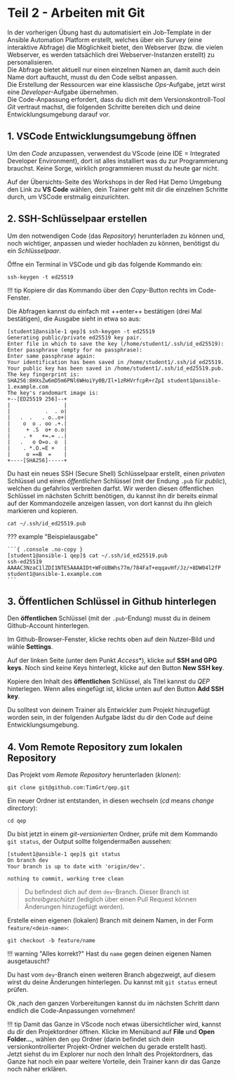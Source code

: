 # Teil 2 - Arbeiten mit Git

In der vorherigen Übung hast du automatisiert ein Job-Template in der Ansible Automation Platform erstellt, welches über ein *Survey* (eine interaktive Abfrage) die Möglichkeit bietet, den Webserver (bzw. die vielen Webserver, es werden tatsächlich drei Webserver-Instanzen erstellt) zu personalisieren.  
Die Abfrage bietet aktuell nur einen einzelnen Namen an, damit auch dein Name dort auftaucht, musst du den Code selbst anpassen.  
Die Erstellung der Ressourcen war eine klassische *Ops*-Aufgabe, jetzt wirst eine *Developer*-Aufgabe übernehmen.  
Die Code-Anpassung erfordert, dass du dich mit dem Versionskontroll-Tool *Git* vertraut machst, die folgenden Schritte bereiten dich und deine Entwicklungsumgebung darauf vor.

## 1. VSCode Entwicklungsumgebung öffnen

Um den *Code* anzupassen, verwendest du VScode (eine IDE = Integrated Developer Environment), dort ist alles installiert was du zur Programmierung brauchst. Keine Sorge, wirklich programmieren musst du heute gar nicht.  

Auf der Übersichts-Seite des Workshops in der Red Hat Demo Umgebung den Link zu **VS Code** wählen, dein Trainer geht mit dir die einzelnen Schritte durch, um VSCode erstmalig einzurichten.

## 2. SSH-Schlüsselpaar erstellen

Um den notwendigen Code (das *Repository*) herunterladen zu können und, noch wichtiger, anpassen und wieder hochladen zu können, benötigst du ein *Schlüsselpaar*.  

Öffne ein Terminal in VSCode und gib das folgende Kommando ein:

```console
ssh-keygen -t ed25519
```

!!! tip
    Kopiere dir das Kommando über den *Copy*-Button rechts im Code-Fenster.

Die Abfragen kannst du einfach mit ++enter++ bestätigen (drei Mal bestätigen), die Ausgabe sieht in etwa so aus:

```{ .console .no-copy }
[student1@ansible-1 qep]$ ssh-keygen -t ed25519
Generating public/private ed25519 key pair.
Enter file in which to save the key (/home/student1/.ssh/id_ed25519):
Enter passphrase (empty for no passphrase):
Enter same passphrase again:
Your identification has been saved in /home/student1/.ssh/id_ed25519.
Your public key has been saved in /home/student1/.ssh/id_ed25519.pub.
The key fingerprint is:
SHA256:8HXsZw6mD5m6PNl6WHoiYy0B/Il+1zRHVrfcpR+rZpI student1@ansible-1.example.com
The key's randomart image is:
+--[ED25519 256]--+
|                 |
|           .  . o|
|   .  .   . o..o+|
|    o  o . oo .+.|
|     + .S  o+ o.o|
|    . +   +=.= ..|
|   .   o O=o. o  |
|    . *.O.=E +   |
|     o ==B  =    |
+----[SHA256]-----+
```

Du hast ein neues SSH (Secure Shell) Schlüsselpaar erstellt, einen *privaten* Schlüssel und einen *öffentlichen* Schlüssel (mit der Endung `.pub` für *public*), welchen du gefahrlos verbreiten darfst. Wir werden diesen öffentlichen Schlüssel im nächsten Schritt benötigen, du kannst ihn dir bereits einmal auf der Kommandozeile anzeigen lassen, von dort kannst du ihn gleich markieren und kopieren.

```console
cat ~/.ssh/id_ed25519.pub
```

??? example "Beispielausgabe"

    ```{ .console .no-copy }
    [student1@ansible-1 qep]$ cat ~/.ssh/id_ed25519.pub
    ssh-ed25519 AAAAC3NzaC1lZDI1NTE5AAAAIDt+WFoUBWhs77m/784FaT+eqqavHf/Jz/+8DW04l2fP student1@ansible-1.example.com
    ```

## 3. Öffentlichen Schlüssel in Github hinterlegen

Den **öffentlichen** Schlüssel (mit der `.pub`-Endung) musst du in deinem Github-Account hinterlegen.

Im Github-Browser-Fenster, klicke rechts oben auf dein Nutzer-Bild und wähle **Settings**.  

Auf der linken Seite (unter dem Punkt *Access**), klicke auf **SSH and GPG keys**. Noch sind keine Keys hinterlegt, klicke auf den Button **New SSH key**.  

Kopiere den Inhalt des **öffentlichen** Schlüssel, als Titel kannst du *QEP* hinterlegen. Wenn alles eingefügt ist, klicke unten auf den Button **Add SSH key**.

Du solltest von deinem Trainer als Entwickler zum Projekt hinzugefügt worden sein, in der folgenden Aufgabe lädst du dir den Code auf deine Entwicklungsumgebung.

## 4. Vom Remote Repository zum lokalen Repository

Das Projekt vom *Remote Repository* herunterladen (*klonen*):

```console
git clone git@github.com:TimGrt/qep.git
```

Ein neuer Ordner ist entstanden, in diesen wechseln (*cd* means *change directory*):

```console
cd qep
```

Du bist jetzt in einem *git-versionierten* Ordner, prüfe mit dem Kommando `git status`, der Output sollte folgendermaßen aussehen:

``` { .console .no-copy }
[student1@ansible-1 qep]$ git status
On branch dev
Your branch is up to date with 'origin/dev'.

nothing to commit, working tree clean
```

> Du befindest dich auf dem `dev`-Branch. Dieser Branch ist *schreibgeschützt* (lediglich über einen Pull Request können Änderungen hinzugefügt werden).

Erstelle einen eigenen (lokalen) Branch mit deinem Namen, in der Form `feature/<dein-name>`:

```console
git checkout -b feature/name
```

!!! warning "Alles korrekt?"
    Hast du `name` gegen deinen eigenen Namen ausgetauscht?

Du hast vom `dev`-Branch einen weiteren Branch abgezweigt, auf diesem wirst du deine Änderungen hinterlegen. Du kannst mit `git status` erneut prüfen.

Ok ,nach den ganzen Vorbereitungen kannst du im nächsten Schritt dann endlich die Code-Anpassungen vornehmen!

!!! tip
    Damit das Ganze in VScode noch etwas übersichtlicher wird, kannst du dir den Projektordner öffnen. Klicke im Menüband auf **File** und **Open Folder...**, wählen den `qep` Ordner (darin befindet sich dein versionkontrollierter Projekt-Ordner welchen du gerade erstellt hast).  
    Jetzt siehst du im Explorer nur noch den Inhalt des Projektordners, das Ganze hat noch ein paar weitere Vorteile, dein Trainer kann dir das Ganze noch näher erklären.
